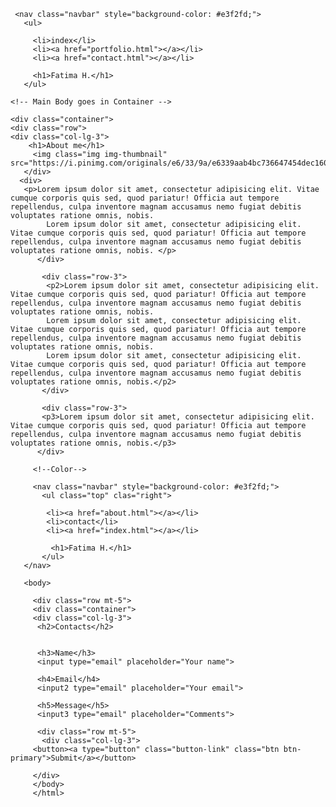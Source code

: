 <!--About me-->
 <html lang="en">
 <head>
     <meta charset="UTF-8">
     <meta http-equiv="X-UA-Compatible" content="IE=edge">
     <meta name="viewport" content="width=device-width, initial-scale=1.0">
     <title>Homework about me</title>
     <link rel="stylesheet" href="index.css">
 </head>

   <body>
     <!--Color-->

     <nav class="navbar" style="background-color: #e3f2fd;">
       <ul>

         <li>index</li>
         <li><a href="portfolio.html"></a></li>
         <li><a href="contact.html"></a></li>

         <h1>Fatima H.</h1>
       </ul>
   </nav>



    <!-- Main Body goes in Container -->

    <div class="container">
    <div class="row">
    <div class="col-lg-3">
        <h1>About me</h1>
         <img class="img img-thumbnail" src="https://i.pinimg.com/originals/e6/33/9a/e6339aab4bc736647454dec16008d65f.jpg">
       </div>
      <div>
       <p>Lorem ipsum dolor sit amet, consectetur adipisicing elit. Vitae cumque corporis quis sed, quod pariatur! Officia aut tempore repellendus, culpa inventore magnam accusamus nemo fugiat debitis voluptates ratione omnis, nobis.
            Lorem ipsum dolor sit amet, consectetur adipisicing elit. Vitae cumque corporis quis sed, quod pariatur! Officia aut tempore repellendus, culpa inventore magnam accusamus nemo fugiat debitis voluptates ratione omnis, nobis. </p>
          </div>

           <div class="row-3">
            <p2>Lorem ipsum dolor sit amet, consectetur adipisicing elit. Vitae cumque corporis quis sed, quod pariatur! Officia aut tempore repellendus, culpa inventore magnam accusamus nemo fugiat debitis voluptates ratione omnis, nobis.
            Lorem ipsum dolor sit amet, consectetur adipisicing elit. Vitae cumque corporis quis sed, quod pariatur! Officia aut tempore repellendus, culpa inventore magnam accusamus nemo fugiat debitis voluptates ratione omnis, nobis.
            Lorem ipsum dolor sit amet, consectetur adipisicing elit. Vitae cumque corporis quis sed, quod pariatur! Officia aut tempore repellendus, culpa inventore magnam accusamus nemo fugiat debitis voluptates ratione omnis, nobis.</p2>
           </div>

           <div class="row-3">
           <p3>Lorem ipsum dolor sit amet, consectetur adipisicing elit. Vitae cumque corporis quis sed, quod pariatur! Officia aut tempore repellendus, culpa inventore magnam accusamus nemo fugiat debitis voluptates ratione omnis, nobis.</p3>
          </div>

   </body>

 </html>

 

 <!--Contact-->

 <!DOCTYPE html>
 <html lang="en">
 <head>
     <meta charset="UTF-8">
     <meta http-equiv="X-UA-Compatible" content="IE=edge">
     <meta name="viewport" content="width=device-width, initial-scale=1.0">
     <title>Homework Contacts</title>
     <link rel="stylesheet" href="contact.css">
   </head>

 <body>

         <!--Color-->

         <nav class="navbar" style="background-color: #e3f2fd;">
           <ul class="top" clas="right">

            <li><a href="about.html"></a></li>
            <li>contact</li>
            <li><a href="index.html"></a></li>

             <h1>Fatima H.</h1>
           </ul>
       </nav>

       <body>

         <div class="row mt-5">
         <div class="container">
         <div class="col-lg-3">
          <h2>Contacts</h2>


          <h3>Name</h3>
          <input type="email" placeholder="Your name">

          <h4>Email</h4>
          <input2 type="email" placeholder="Your email">

          <h5>Message</h5>
          <input3 type="email" placeholder="Comments">

          <div class="row mt-5">
           <div class="col-lg-3">
         <button><a type="button" class="button-link" class="btn btn-primary">Submit</a></button>

         </div>
         </body>
         </html>
